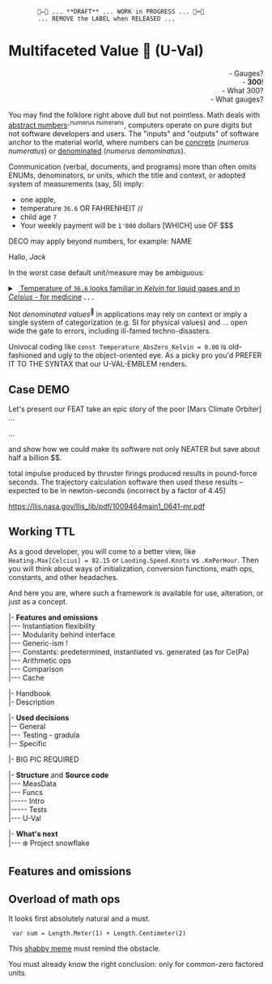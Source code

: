             🚧✏️🚧 ... **DRAFT** ... WORK in PROGRESS ... 🚧⌨️🚧
            ... REMOVE the LABEL when RELEASED ...
# Multifaceted Value :diamond_shape_with_a_dot_inside: (**U-Val**)

<p dir="rtl">?Gauges&nbsp;-<br />!<b>300</b>&nbsp;-<br />
?What 300&nbsp;-<br />?What gauges&nbsp;-</p>

 You may find the folklore right above dull but not pointless. Math deals with <ins>abstract numbers</ins><sup>_numerus numerans</sup>, computers operate on pure digits but not software developers and users.
 The "inputs" and "outputs" of software anchor to the material world, where numbers can be <ins>concrete</ins> (_numerus numeratus_) or <ins>denominated</ins> (_numerus denominatus_).
 
Communication (verbal, documents, and programs) more than often omits ENUMs, denominators, or units, which the title and context, or adopted system of measurements (say, SI) imply:

+ one apple,
+ temperature `36.6` OR FAHRENHEIT //
+ child age `7`
+ Your weekly payment will be `1'000` dollars [WHICH] use OF $$$


DECO may apply beyond numbers, for example: NAME

 Hallo, *Jack*

In the worst case default unit/measure may be ambiguous: 

<details>
2.7 baseline temperature of outer space,
            
<summary>&nbsp;<ins>&nbsp;Temperature of <code>36.6</code> looks familiar in <i>Kelvin</i> for liquid gases and in <i>Celsius</i> - for medicine</ins><b> .&nbsp;.&nbsp;.</b></summary>

WHAT MAKES THE MATTER WORSE - interchangeable at the same moment            
- An altitude on EU domestic flights is measured in _feet_ while variometers may show _meters_.

- A close approach of Earth to Mars is ca. `33'900'000` _miles_ but seems credible in _kilometers_ and _nmi_.
- A child's age of `7` can mean months and years.
- `Jack` can be family, given (not only on birth), and branded name.

RUNNING AHEAD:
Temp dep on pressure

- `$1'000` or `1'000€` have not only varying exchange divisions over the years, but differing purchase abilities for essential goods, 1GB of DRAM, or gold ounce&nbsp;**. . .**\
\___________

</details>

Not _denominated values_<sup>🔣</sup> in applications may rely on context or imply a single system of categorization (e.g. SI for physical values) and ... open wide the gate to errors, including ill-famed techno-disasters.

 Univocal coding like `const Temperature_AbsZero_Kelvin = 0.00` is old-fashioned and ugly to the object-oriented eye. As a picky pro you'd PREFER IT TO THE SYNTAX that our U-VAL-EMBLEM renders.

## Case DEMO

Let's present our FEAT take an epic story of the poor [Mars Climate Orbiter] 
...

...

and show how we could make its software not only NEATER but save about half a billion $$.


 total impulse produced by thruster firings produced results in pound-force seconds. The trajectory calculation software then used these results – expected to be in newton-seconds (incorrect by a factor of 4.45)

 https://llis.nasa.gov/llis_lib/pdf/1009464main1_0641-mr.pdf

 ## Working TTL


 As a good developer, you will come to a better view, like `Heating.Max[Celcius] = 82.15` or `Landing.Speed.Knots` vs `.KmPerHour`. Then you will think about ways of initialization, conversion functions, math ops, constants, and other headaches. 

 And here you are, where such a framework is available for use, alteration, or just as a concept.

|- **Features and omissions**\
|--- Instantiation flexibility\
|--- Modularity behind interface\
|--- Generic-ism !\
|--- Constants: predetermined, instantiated vs. generated (as for Ce(Pa)\
|--- Arithmetic ops\
|--- Comparison\
|--- Cache

|- Handbook\
|- Description

|- **Used decisions**\
|-- General\
|--- Testing - gradula\
|-- Specific

|- BIG PIC REQUIRED

|- **Structure** and **Source code**\
|--- MeasData\
|--- Funcs\
|----- Intro\
|----- Tests\
|--- U-Val

|- **What's next**\
|--- ❄️ Project snowflake

## Features and omissions

## Overload of math ops

It looks first absolutely natural and a must.

``` var sum = Length.Meter(1) + Length.Centimeter(2)```

This [shabby meme](https://github.com/Kyriosity/read-write/blob/main/readme%2B/pencraft/readme%2B/_rsc/_img/memes/CalmDown_0Cplus0Cis64F.jpg) must remind the obstacle. 
 
You must already know the right conclusion: only for common-zero factored units.


